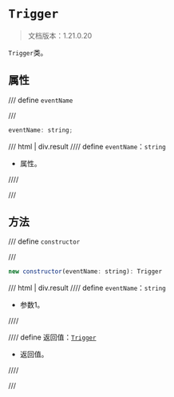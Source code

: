 # `Trigger`

> 文档版本：1.21.0.20

`Trigger`类。

## 属性

/// define
`eventName`


///

```js
eventName: string;
```

/// html | div.result
//// define
`eventName`：`string`

- 属性。


////

///


## 方法

/// define
`constructor`


///

```js
new constructor(eventName: string): Trigger
```

/// html | div.result
//// define
`eventName`：`string`

- 参数1。


////

//// define
返回值：[`Trigger`](./trigger.md)

- 返回值。


////

///


